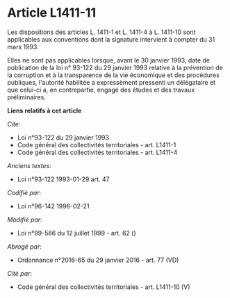 # Article L1411-11

Les dispositions des articles L. 1411-1 et L. 1411-4 à L. 1411-10 sont applicables aux conventions dont la signature
intervient à compter du 31 mars 1993. 

Elles ne sont pas applicables lorsque, avant le 30 janvier 1993, date de publication de la loi n° 93-122 du 29 janvier 1993
relative à la prévention de la corruption et à la transparence de la vie économique et des procédures publiques, l'autorité
habilitée a expressèment pressenti un délégataire et que celui-ci a, en contrepartie, engagé des études et des travaux
préliminaires.

**Liens relatifs à cet article**

_Cite_:

  - Loi n°93-122 du 29 janvier 1993
  - Code général des collectivités territoriales - art. L1411-1
  - Code général des collectivités territoriales - art. L1411-4

_Anciens textes_:

  - Loi n°93-122 1993-01-29 art. 47

_Codifié par_:

  - Loi n°96-142 1996-02-21

_Modifié par_:

  - Loi n°99-586 du 12 juillet 1999 - art. 62 ()

_Abrogé par_:

  - Ordonnance n°2016-65 du 29 janvier 2016 - art. 77 (VD)

_Cité par_:

  - Code général des collectivités territoriales - art. L1411-10 (V)
